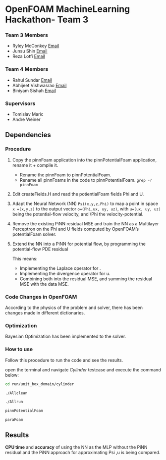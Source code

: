# OpenFOAM MachineLearning Hackathon- Team 3


### Team 3 Members
   - Ryley McConkey [Email](rmcconke@uwaterloo.ca "rmcconke@uwaterloo.ca")
   - Junsu Shin [Email](junsu.shin@unibw.de "junsu.shin@unibw.de")
   - Reza Lotfi [Email](rezalotfi127@gmail.com "rezalotfi127@gmail.com")

### Team 4 Members
   - Rahul Sundar [Email](rahulsundar95@smail.iitm.ac.in "rahulsundar95@smail.iitm.ac.in")
   - Abhijeet Vishwasrao [Email](abhijeet.vishwasrao@polytechnique.edu "abhijeet.vishwasrao@polytechnique.edu")
   - Biniyam Sishah [Email](biniyamsishah@gmail.com "biniyamsishah@gmail.com")

### Supervisors
   - Tomislav Maric
   - Andre Weiner   

## Dependencies

### Procedure
1. Copy the pinnFoam application into the pinnPotentialFoam application, rename it + compile it.
   - Rename the pinnFoam to pinnPotentialFoam.
   - Rename all pinnFoams in the code to pinnPotentialFoam. `grep -r pinnFoam`
2. Edit createFields.H and read the potientialFoam fields Phi and U.
3. Adapt the Neural Network (NN) `Psi(x,y,z,Phi)` to map a point in space `x =(x,y,z)` to the output vector `o=(Phi,ux, uy, uz)`, with `u=(ux, uy, uz)` being the potential-flow velocity, and \Phi the velocity-potential. 
4. Remove the existing PiNN residual MSE and train the NN as a Multilayer Perceptron on the Phi and U fields computed by OpenFOAM’s potentialFoam solver.
5. Extend the NN into a PiNN for potential flow, by programming the potential-flow PDE residual 
    
    This means: 
   - Implementing the Laplace operator for .
   - Implementing the divergence operator for u.
   - Combining both into the residual MSE, and summing the residual MSE with the data MSE.


### Code Changes in OpenFOAM
According to the physics of the problem and solver, there has been changes made in different dictionaries.
### Optimization
Bayesian Optimization has been implemented to the solver.  
### How to use
Follow this procedure to run the code and see the results.

open the terminal and navigate _Cylinder_ testcase and execute the command below:

```bash
cd run/unit_box_domain/cylinder

./Allclean

./Allrun

pinnPotentialFoam

paraFoam

```

## Results
**CPU time** and **accuracy** of using the NN as the MLP without the PiNN residual and the PiNN approach for approximating Psi ,u is being compared.
